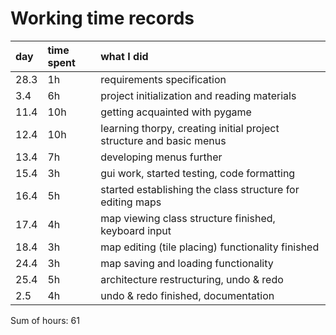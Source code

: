 # Working time records

| day | time spent | what I did |
| :-- | :--------- | :--------- |
| 28.3| 1h	   | requirements specification |
| 3.4 | 6h	   | project initialization and reading materials |
| 11.4| 10h    | getting acquainted with pygame |
| 12.4| 10h    | learning thorpy, creating initial project structure and basic menus |
| 13.4| 7h     | developing menus further |
| 15.4| 3h     | gui work, started testing, code formatting |
| 16.4| 5h     | started establishing the class structure for editing maps |
| 17.4| 4h     | map viewing class structure finished, keyboard input |
| 18.4| 3h     | map editing (tile placing) functionality finished |
| 24.4| 3h     | map saving and loading functionality |
| 25.4| 5h     | architecture restructuring, undo & redo |
| 2.5 | 4h     | undo & redo finished, documentation |

Sum of hours: 61